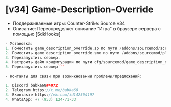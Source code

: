 # [v34] Game-Description-Override
- Поддерживаемые игры: Counter-Strike: Source v34
- Описание: Переопределяет описание "Игра" в браузере сервера с помощью [SdkHooks]

```cpp
- Установка:
1. Поместить game_description_override.sp по пути /addons/sourcemod/scripting 
2. Поместить game_description_override.smx по пути /addons/sourcemod/plugins
3. Перезапустить сервер.
4. Настроить файл конфигурации по пути cfg/sourcemod/game_description_override.cfg
5. Перезапустить сервер```

- Контакты для связи при возникновении проблемы/предложений:

1. Discord babka68#4072
2. Telegram https://t.me/babka68
3. Вконтакте https://vk.com/id142504197
4. WhatsApp: +7 (953) 124-71-33
